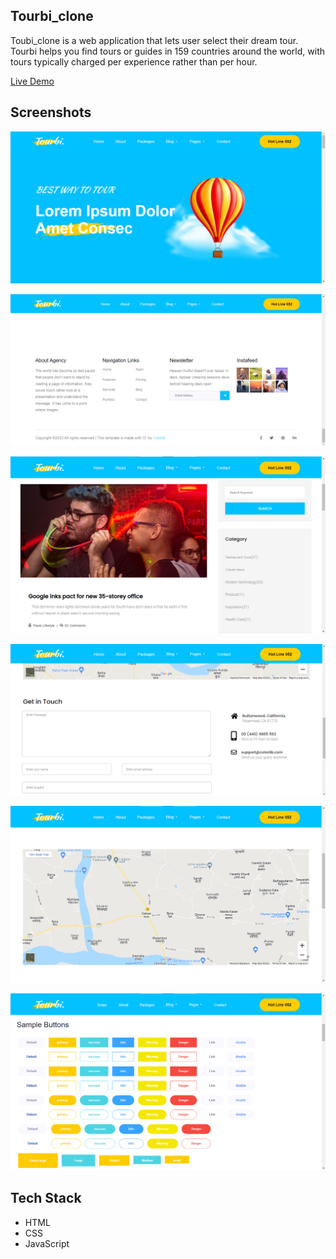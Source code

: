 ## Tourbi_clone

Toubi_clone is a web application that lets user select their dream tour. Tourbi helps you find tours or guides in 159 countries around the world, with tours typically charged per experience rather than per hour.

[Live Demo](https://tourbiclone.netlify.app/)

## Screenshots
![home](https://github.com/Ashishpal438/Tourbi_clone/blob/main/Images/Landing_page.png)

![footer](https://github.com/Ashishpal438/Tourbi_clone/blob/main/Images/footer.png)

![blog](https://github.com/Ashishpal438/Tourbi_clone/blob/main/Images/blog_page.png)

![contact](https://github.com/Ashishpal438/Tourbi_clone/blob/main/Images/contact.png)

![contact](https://github.com/Ashishpal438/Tourbi_clone/blob/main/Images/contact_page.png)

![elements](https://github.com/Ashishpal438/Tourbi_clone/blob/main/Images/elements_page.png)




## Tech Stack
* HTML
* CSS
* JavaScript


 
